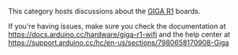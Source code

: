 This category hosts discussions about the [GIGA R1](https://store.arduino.cc/pages/giga-r1-wifi) boards.

If you're having issues, make sure you check the documentation at https://docs.arduino.cc/hardware/giga-r1-wifi and the help center at https://support.arduino.cc/hc/en-us/sections/7980658170908-Giga
